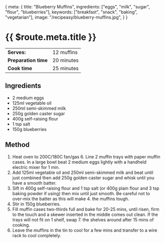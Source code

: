<route>
{
  meta: {
    title: "Blueberry Muffins",
    ingredients: ["eggs", "milk", "sugar", "flour", "blueberries"],
    keywords: ["breakfast", "snack", "baking", "vegetarian"],
    image: "/recipeasy/blueberry-muffins.jpg",
  }
}
</route>

<RecipeLayout>

# {{ $route.meta.title }}

|                      |            |
| -------------------- | ---------- |
| **Serves:**          | 12 muffins |
| **Preparation time** | 20 minutes |
| **Cook time**        | 25 minutes |

## Ingredients

- 2 medium eggs
- 125ml vegetable oil
- 250ml semi-skimmed milk
- 250g golden caster sugar
- 400g self-raising flour
- 1 tsp salt
- 150g blueberries

## Method

1. Heat oven to 200C/180C fan/gas 6. Line 2 muffin trays with paper muffin cases. In a large bowl beat 2 medium eggs lightly with a handheld electric mixer for 1 min.
2. Add 125ml vegetable oil and 250ml semi-skimmed milk and beat until just combined then add 250g golden caster sugar and whisk until you have a smooth batter.
3. Sift in 400g self-raising flour and 1 tsp salt (or 400g plain flour and 3 tsp baking powder if using) then mix until just smooth. Be careful not to over-mix the batter as this will make 4. the muffins tough.
4. Stir in 150g blueberries.
5. Fill muffin cases two-thirds full and bake for 20-25 mins, until risen, firm to the touch and a skewer inserted in the middle comes out clean. If the trays will not fit on 1 shelf, swap 7. the shelves around after 15 mins of cooking.
6. Leave the muffins in the tin to cool for a few mins and transfer to a wire rack to cool completely.

</RecipeLayout>
